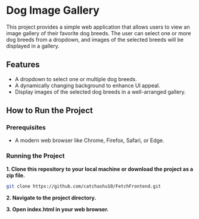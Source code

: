 # Dog Image Gallery

This project provides a simple web application that allows users to view an image gallery of their favorite dog breeds. The user can select one or more dog breeds from a dropdown, and images of the selected breeds will be displayed in a gallery.

## Features

- A dropdown to select one or multiple dog breeds.
- A dynamically changing background to enhance UI appeal.
- Display images of the selected dog breeds in a well-arranged gallery.

## How to Run the Project

### Prerequisites

- A modern web browser like Chrome, Firefox, Safari, or Edge.

### Running the Project

**1. Clone this repository to your local machine or download the project as a zip file.**
   ```sh
   git clone https://github.com/catchashu10/FetchFrontend.git
   ```

**2. Navigate to the project directory.**

**3. Open index.html in your web browser.**
